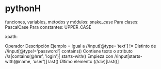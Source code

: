 # pythonH

funciones, variables, métodos y módulos: snake_case
Para clases: PascalCase
Para constantes: UPPER_CASE

xpath:

Operador            Descripción                                  Ejemplo
    =                  Igual a                            //input[@type='text']
    !=                 Distinto de                         //input[@type!='password']
contains()           Contiene texto o atributo             //a[contains(@href, 'login')]
starts-with()           Empieza con                         //input[starts-with(@name, 'user')]
last()              Último elemento                         (//div)[last()]
